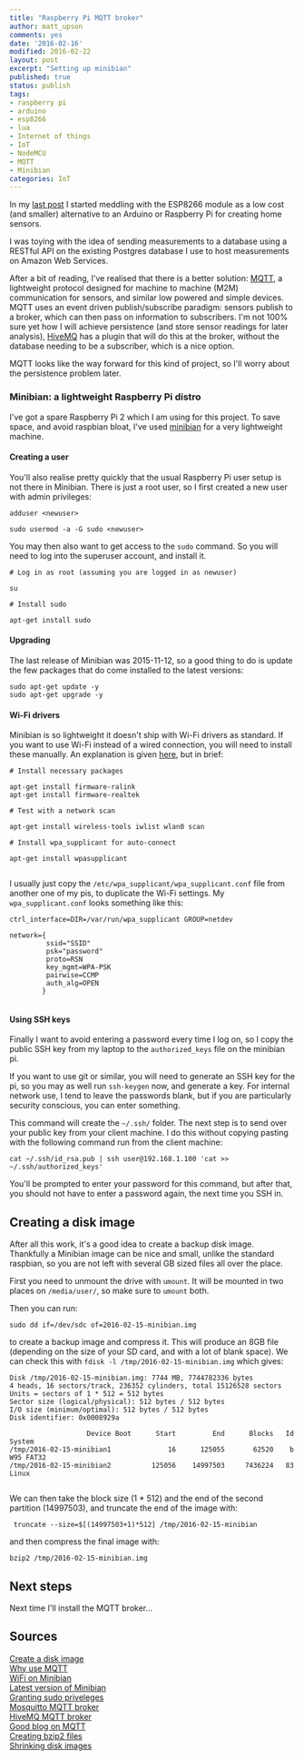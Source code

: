 ```yaml
---
title: "Raspberry Pi MQTT broker"
author: matt_upson
comments: yes
date: '2016-02-16'
modified: 2016-02-22
layout: post
excerpt: "Setting up minibian"
published: true
status: publish
tags:
- raspberry pi
- arduino
- esp8266
- lua
- Internet of things
- IoT
- NodeMCU
- MQTT
- Minibian
categories: IoT
---
```

 
In my [last post](../esp8266) I started meddling with the ESP8266 module as a low
cost (and smaller) alternative to an Arduino or Raspberry Pi for creating home
sensors.
 
I was toying with the idea of sending measurements to a database using a RESTful
API on the existing Postgres database I use to host measurements on Amazon Web
Services.
 
After a bit of reading, I've realised that there is a better solution:
[MQTT](http://mqtt.org/), a lightweight protocol designed for machine to machine
(M2M) communication for sensors, and similar low powered and simple devices. 
MQTT uses an event driven publish/subscribe paradigm: sensors publish to a
broker, which can then pass on information to subscribers. I'm not 100% sure yet
how I will achieve persistence (and store sensor readings for later analysis),
[HiveMQ](http://www.hivemq.com/blog/how-to-get-started-with-mqtt) has a plugin
that will do this at the broker, without the database needing to be a
subscriber, which is a nice option.
 
MQTT looks like the way forward for this kind of project, so I'll worry about
the persistence problem later.
 
### Minibian: a lightweight Raspberry Pi distro
 
I've got a spare Raspberry Pi 2 which I am using for this project. To save
space, and avoid raspbian bloat, I've used
[minibian](https://minibianpi.wordpress.com/features/) for a very lightweight
machine.
 
#### Creating a user
 
You'll also realise pretty quickly that the usual Raspberry Pi user setup is not
there in Minibian. There is just a root user, so I first created a new user with
admin privileges:
 
``` 
adduser <newuser>
 
sudo usermod -a -G sudo <newuser> 
```
 
You may then also want to get access to the `sudo` command. So you will need to
log into the superuser account, and install it.
 
``` 
# Log in as root (assuming you are logged in as newuser)
 
su
 
# Install sudo
 
apt-get install sudo 
``` 
 
#### Upgrading
 
The last release of Minibian was 2015-11-12, so a good thing to do is update the
few packages that do come installed to the latest versions:
 
```
sudo apt-get update -y
sudo apt-get upgrade -y 
```
 
#### Wi-Fi drivers
 
Minibian is so lightweight it doesn't ship with Wi-Fi drivers as standard. If
you want to use Wi-Fi instead of a wired connection, you will need to install
these manually. An explanation is given
[here](https://www.raspberrypi.org/forums/viewtopic.php?f=66&t=108863), but in
brief:
 
```
# Install necessary packages
 
apt-get install firmware-ralink 
apt-get install firmware-realtek
 
# Test with a network scan
 
apt-get install wireless-tools iwlist wlan0 scan
 
# Install wpa_supplicant for auto-connect
 
apt-get install wpasupplicant
 
```
 
I usually just copy the `/etc/wpa_supplicant/wpa_supplicant.conf` file from
another one of my pis, to duplicate the Wi-Fi settings. My `wpa_supplicant.conf`
looks something like this:
 
``` 
ctrl_interface=DIR=/var/run/wpa_supplicant GROUP=netdev
 
network={
         ssid="SSID"
         psk="password"
         proto=RSN
         key_mgmt=WPA-PSK
         pairwise=CCMP
         auth_alg=OPEN
        }
 
```
 
#### Using SSH keys
 
Finally I want to avoid entering a password every time I log on, so I copy the
public SSH key from my laptop to the `authorized_keys` file on the minibian pi.
 
If you want to use git or similar, you will need to generate an SSH key for the
pi, so you may as well run `ssh-keygen` now, and generate a key. For internal
network use, I tend to leave the passwords blank, but if you are particularly
security conscious, you can enter something.
 
This command will create the `~/.ssh/` folder. The next step is to send over
your public key from your client machine. I do this without copying pasting with
the following command run from the client machine:
 
```
cat ~/.ssh/id_rsa.pub | ssh user@192.168.1.100 'cat >>
~/.ssh/authorized_keys' 
```
 
You'll be prompted to enter your password for this
command, but after that, you should not have to enter a password again, the next
time you SSH in.
 
## Creating a disk image
 
After all this work, it's a good idea to create a backup disk image. Thankfully
a Minibian image can be nice and small, unlike the standard raspbian, so you are
not left with several GB sized files all over the place.
 
First you need to unmount the drive with `umount`. It will be mounted in two
places on `/media/user/`, so make sure to `umount` both.
 
Then you can run:
 
``` 
sudo dd if=/dev/sdc of=2016-02-15-minibian.img 
```  
to create a backup image and compress it.
This will produce an 8GB file (depending on the size of your SD card, and with a lot of blank space).
We can check this with `fdisk -l /tmp/2016-02-15-minibian.img` which gives:
 
```
Disk /tmp/2016-02-15-minibian.img: 7744 MB, 7744782336 bytes
4 heads, 16 sectors/track, 236352 cylinders, total 15126528 sectors
Units = sectors of 1 * 512 = 512 bytes
Sector size (logical/physical): 512 bytes / 512 bytes
I/O size (minimum/optimal): 512 bytes / 512 bytes
Disk identifier: 0x0008929a
 
                   Device Boot      Start         End      Blocks   Id  System
/tmp/2016-02-15-minibian1              16      125055       62520    b  W95 FAT32
/tmp/2016-02-15-minibian2          125056    14997503     7436224   83  Linux
 
```
We can then take the block size (1 * 512) and the end of the second partition (14997503), and truncate the end of the image with:
 
```
 truncate --size=$[(14997503+1)*512] /tmp/2016-02-15-minibian
```
 
and then compress the final image with:
 
```
bzip2 /tmp/2016-02-15-minibian.img
```
 
## Next steps
 
Next time I'll install the MQTT broker...
 
## Sources
 
[Create a disk image](https://help.ubuntu.com/community/DriveImaging)  
[Why use MQTT](http://www.penninkhof.com/2015/03/why-use-mqtt-in-iot-projects/)  
[WiFi on Minibian](https://www.raspberrypi.org/forums/viewtopic.php?f=66&t=108863)  
[Latest version of Minibian](https://minibianpi.wordpress.com/setup/)  
[Granting sudo priveleges](https://www.digitalocean.com/community/tutorials/how-to-add-delete-and-grant-sudo-privileges-to-users-on-a-debian-vps)  
[Mosquitto MQTT broker](http://mosquitto.org/)  
[HiveMQ MQTT broker](http://www.hivemq.com/blog/how-to-get-started-with-mqtt)  
[Good blog on MQTT](http://nthn.me/posts/2012/mqtt.html)  
[Creating bzip2 files](http://www.cyberciti.biz/faq/linuxunix-how-to-extract-and-decompress-a-bz2-tbz2-file/)  
[Shrinking disk images](http://softwarebakery.com/shrinking-images-on-linux)
